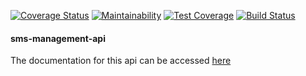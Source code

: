 [![Coverage Status](https://coveralls.io/repos/github/koechkevin/sms-management-api/badge.svg?branch=master)](https://coveralls.io/github/koechkevin/sms-management-api?branch=master)
[![Maintainability](https://api.codeclimate.com/v1/badges/6403406123b488233b81/maintainability)](https://codeclimate.com/github/koechkevin/sms-management-api/maintainability)
[![Test Coverage](https://api.codeclimate.com/v1/badges/6403406123b488233b81/test_coverage)](https://codeclimate.com/github/koechkevin/sms-management-api/test_coverage)
[![Build Status](https://travis-ci.org/koechkevin/sms-management-api.svg?branch=master)](https://travis-ci.org/koechkevin/sms-management-api)
#### sms-management-api

The documentation for this api can be accessed [here](https://manage-sms.herokuapp.com/#/)
